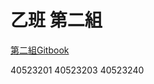 # 乙班 第二組

<p><a href="https://legacy.gitbook.com/book/s40523203/2b-group2/details">第二組Gitbook</a></p>

40523201 40523203 40523240


